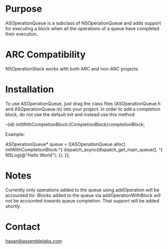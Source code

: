 Purpose
=======

ASOperationQueue is a subclass of NSOperationQueue and adds support for executing a block when all the operations of a queue have completed their execution.

ARC Compatibility
=================

NSOperationStack works with both ARC and non-ARC projects.

Installation
============

To use ASOperationQueue, just drag the class files (ASOperationQueue.h and ASOperationQueue.m) into your project. In order to add a completion block, do not use the default init and instead use this method:

-(id) initWithCompletionBlock:(CompletionBlock)completionBlock;

Example:

ASOperationQueue* queue = [[ASOperationQueue alloc] initWithCompletionBlock:^{
        dispatch_async(dispatch_get_main_queue(), ^{
            NSLog(@"Hello World");
        });
    }];

Notes
=====

Currently only operations added to the queue using addOperation will be accounted for. Blocks added to the queue via addOperationWithBlock will not be accounted towards queue completion. That support will be added shortly.

Contact
=======

hasan@assemblelabs.com
